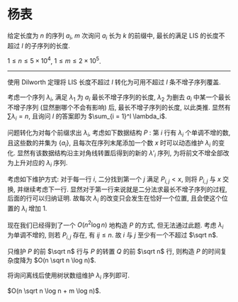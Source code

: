 # 杨表

给定长度为 $n$ 的序列 $a_i$, $m$ 次询问 $a_i$ 长为 $k$ 的前缀中, 最长的满足 LIS 的长度不超过 $l$ 的子序列的长度.

$1 \le n \le 5 \times 10^4$, $1 \le m \le 2 \times 10^5$.

---

使用 Dilworth 定理将 LIS 长度不超过 $l$ 转化为可用不超过 $l$ 条不增子序列覆盖.

考虑一个序列 $\lambda_i$, 满足 $\lambda_1$ 为 $a_i$ 最长不增子序列的长度, $\lambda_2$ 为删去 $a_i$ 中某一个最长不增子序列 (显然删哪个不会有影响) 后, 最长不增子序列的长度, 以此类推. 显然有 $\sum \lambda_i = n$, 且询问 $l$ 的答案即为 $\sum_{i = 1}^l \lambda_i$.

问题转化为对每个前缀求出 $\lambda_i$, 考虑如下数据结构 $P$ : 第 $i$ 行有 $\lambda_i$ 个单调不增的数, 且这些数的并集为 $\{a_i\}$, 且每次在序列末尾添加一个数 $x$ 时可以动态维护 $\lambda_i$ 的变化. 显然有该数据结构沿主对角线转置后得到的新的 $\lambda'_i$ 序列, 为将前文不增全部改为上升对应的 $\lambda_i$ 序列.

考虑如下维护方式: 对于每一行 $i$, 二分找到第一个 $j$ 满足 $P_{i, j} < x$, 则将 $P_{i, j}$ 与 $x$ 交换, 并继续考虑下一行. 显然对于第一行来说就是二分法求最长不增子序列的过程, 后面的行可以归纳证明. 故每次 $\lambda_i$ 的改变只会发生在恰好一个位置, 且会使这个位置的 $\lambda_i$ 增加 1.

现在我们已经得到了一个 $O(n^2 \log n)$ 地构造 $P$ 的方式, 但无法通过此题. 考虑 $\lambda_i$ 为单调不增的, 则若 $P_{i, j}$ 存在, 有 $ij \le n$. 故 $i$ 与 $j$ 至少有一个不超过 $\sqrt n$.

只维护 $P$ 的前 $\sqrt n$ 行与 $P$ 的转置 $Q$ 的前 $\sqrt n$ 行, 则构造 $P$ 的时间复杂度降为 $O(n \sqrt n \log n)$.

将询问离线后使用树状数组维护 $\lambda_i$ 序列即可.

$O(n \sqrt n \log n + m \log n)$.
